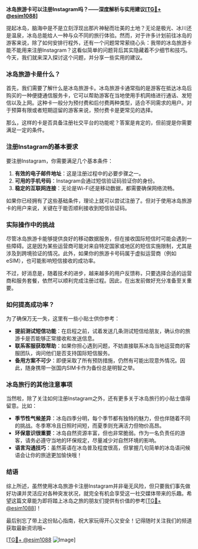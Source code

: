 **冰岛旅游卡可以注册Instagram吗？——深度解析与实用建议[[TG💪+ @esim1088](https://t.me/s/esim1088)]**

提起冰岛，脑海中是不是立刻浮现出那片神秘而壮美的土地？无论是极光、冰川还是温泉，冰岛总能给人一种与众不同的旅行体验。然而，对于许多计划前往冰岛的游客来说，除了如何安排行程外，还有一个问题常常萦绕心头：我带的冰岛旅游卡能不能用来注册Instagram？这看似简单的问题背后其实隐藏着不少细节和技巧。今天，我们就来深入探讨这个问题，并分享一些实用的建议。

### 冰岛旅游卡是什么？

首先，我们需要了解什么是冰岛旅游卡。冰岛旅游卡通常指的是游客在抵达冰岛后购买的一种便捷通信服务卡，它可以帮助游客在当地使用手机网络进行通话、发短信以及上网。这种卡一般分为预付费和后付费两种类型，适合不同需求的用户。对于预算有限或者短期逗留的游客来说，预付费卡是更常见的选择。

那么，这样的卡是否具备注册社交平台的功能呢？答案是肯定的，但前提是你需要满足一定的条件。

### 注册Instagram的基本要求

要注册Instagram，你需要满足几个基本条件：

1. **有效的电子邮件地址**：这是注册过程中的必要步骤之一。
2. **可用的手机号码**：Instagram会通过短信验证码验证你的身份。
3. **稳定的互联网连接**：无论是Wi-Fi还是移动数据，都需要确保网络流畅。

如果你已经拥有了这些基础条件，理论上就可以尝试注册了。但对于使用冰岛旅游卡的用户来说，关键在于能否顺利接收到短信验证码。

### 实际操作中的挑战

尽管冰岛旅游卡能够提供良好的移动数据服务，但在接收国际短信时可能会遇到一些障碍。这是因为某些运营商可能对来自特定国家或地区的短信实施限制，尤其是涉及到跨境验证的情况。此外，如果你的旅游卡号码属于虚拟运营商（例如eSIM），也可能影响短信接收的成功率。

不过，好消息是，随着技术的进步，越来越多的用户反馈称，只要选择合适的运营商和服务套餐，依然可以顺利完成注册过程。因此，在出发前做好充分准备至关重要。

### 如何提高成功率？

为了确保万无一失，这里有一些小贴士供你参考：

- **提前测试短信功能**：在启程之前，试着发送几条测试短信给朋友，确认你的旅游卡是否能够正常接收和发送信息。
- **联系客服获取帮助**：如果你担心遇到问题，不妨直接联系冰岛当地运营商的客服团队，询问他们是否支持国际短信服务。
- **备用方案不可少**：即便采取了所有预防措施，仍然有可能出现意外情况。因此，随身携带一张国内SIM卡作为备份总是明智之举。

### 冰岛旅行的其他注意事项

当然啦，除了关注如何注册Instagram之外，还有更多关于冰岛旅行的小贴士值得留意。比如：

- **季节性气候差异**：冰岛四季分明，每个季节都有独特的魅力，但也伴随着不同的挑战。冬季寒冷且日照时间短，而夏季则充满活力但物价高昂。
- **环保意识很重要**：冰岛自然资源丰富，但也非常脆弱。作为一名负责任的游客，请务必遵守当地的环保规定，尽量减少对自然环境的影响。
- **语言沟通技巧**：虽然英语在冰岛普及程度很高，但掌握几句简单的冰岛语问候语会让你的旅途更加愉快哦！

### 结语

综上所述，虽然使用冰岛旅游卡注册Instagram并非毫无风险，但只要我们事先做好功课并灵活应对各种突发状况，就完全有机会享受这一社交媒体带来的乐趣。希望这篇文章能为即将踏上冰岛之旅的朋友们提供有价值的参考[[TG💪+ @esim1088](https://t.me/s/esim1088)]！

最后别忘了带上这份贴心指南，祝大家玩得开心又安全！记得随时关注我们的频道获取最新资讯哦~ 

[[TG💪+ @esim1088](https://t.me/s/esim1088) ![Image](https://i.postimg.cc/4NQfJmqS/Snipaste-2025-05-13-00-14-12.png)]
